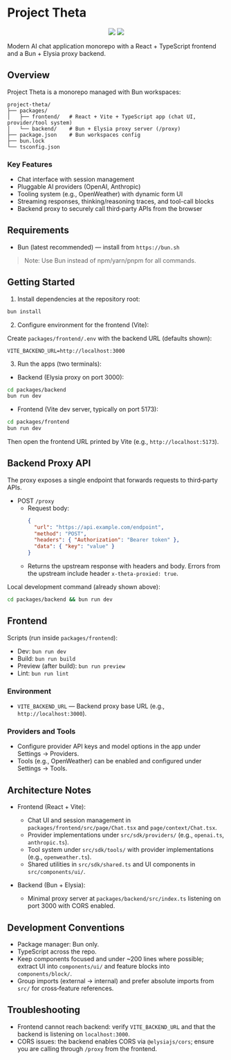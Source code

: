 # Project Theta

<p align="center">
  <img src="https://raw.githubusercontent.com/p-sw/theta/refs/heads/master/packages/frontend/screenshot_1.png">
  <img src="https://raw.githubusercontent.com/p-sw/theta/refs/heads/master/packages/frontend/screenshot_2.png">
</p>

Modern AI chat application monorepo with a React + TypeScript frontend and a Bun + Elysia proxy backend.

## Overview

Project Theta is a monorepo managed with Bun workspaces:

```
project-theta/
├── packages/
│   ├── frontend/   # React + Vite + TypeScript app (chat UI, provider/tool system)
│   └── backend/    # Bun + Elysia proxy server (/proxy)
├── package.json    # Bun workspaces config
├── bun.lock
└── tsconfig.json
```

### Key Features

- Chat interface with session management
- Pluggable AI providers (OpenAI, Anthropic)
- Tooling system (e.g., OpenWeather) with dynamic form UI
- Streaming responses, thinking/reasoning traces, and tool-call blocks
- Backend proxy to securely call third‑party APIs from the browser

## Requirements

- Bun (latest recommended) — install from `https://bun.sh`

> Note: Use Bun instead of npm/yarn/pnpm for all commands.

## Getting Started

1. Install dependencies at the repository root:

```bash
bun install
```

2. Configure environment for the frontend (Vite):

Create `packages/frontend/.env` with the backend URL (defaults shown):

```env
VITE_BACKEND_URL=http://localhost:3000
```

3. Run the apps (two terminals):

- Backend (Elysia proxy on port 3000):

```bash
cd packages/backend
bun run dev
```

- Frontend (Vite dev server, typically on port 5173):

```bash
cd packages/frontend
bun run dev
```

Then open the frontend URL printed by Vite (e.g., `http://localhost:5173`).

## Backend Proxy API

The proxy exposes a single endpoint that forwards requests to third‑party APIs.

- POST `/proxy`
  - Request body:
    ```json
    {
      "url": "https://api.example.com/endpoint",
      "method": "POST",
      "headers": { "Authorization": "Bearer token" },
      "data": { "key": "value" }
    }
    ```
  - Returns the upstream response with headers and body. Errors from the upstream include header `x-theta-proxied: true`.

Local development command (already shown above):

```bash
cd packages/backend && bun run dev
```

## Frontend

Scripts (run inside `packages/frontend`):

- Dev: `bun run dev`
- Build: `bun run build`
- Preview (after build): `bun run preview`
- Lint: `bun run lint`

### Environment

- `VITE_BACKEND_URL` — Backend proxy base URL (e.g., `http://localhost:3000`).

### Providers and Tools

- Configure provider API keys and model options in the app under Settings → Providers.
- Tools (e.g., OpenWeather) can be enabled and configured under Settings → Tools.

## Architecture Notes

- Frontend (React + Vite):

  - Chat UI and session management in `packages/frontend/src/page/Chat.tsx` and `page/context/Chat.tsx`.
  - Provider implementations under `src/sdk/providers/` (e.g., `openai.ts`, `anthropic.ts`).
  - Tool system under `src/sdk/tools/` with provider implementations (e.g., `openweather.ts`).
  - Shared utilities in `src/sdk/shared.ts` and UI components in `src/components/ui/`.

- Backend (Bun + Elysia):
  - Minimal proxy server at `packages/backend/src/index.ts` listening on port 3000 with CORS enabled.

## Development Conventions

- Package manager: Bun only.
- TypeScript across the repo.
- Keep components focused and under ~200 lines where possible; extract UI into `components/ui/` and feature blocks into `components/block/`.
- Group imports (external → internal) and prefer absolute imports from `src/` for cross‑feature references.

## Troubleshooting

- Frontend cannot reach backend: verify `VITE_BACKEND_URL` and that the backend is listening on `localhost:3000`.
- CORS issues: the backend enables CORS via `@elysiajs/cors`; ensure you are calling through `/proxy` from the frontend.
